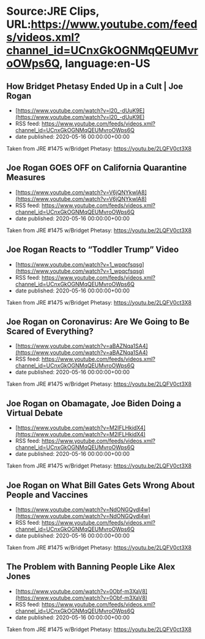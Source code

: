 # Source:JRE Clips, URL:https://www.youtube.com/feeds/videos.xml?channel_id=UCnxGkOGNMqQEUMvroOWps6Q, language:en-US

## How Bridget Phetasy Ended Up in a Cult | Joe Rogan
 - [https://www.youtube.com/watch?v=l20_-dUuK9E](https://www.youtube.com/watch?v=l20_-dUuK9E)
 - RSS feed: https://www.youtube.com/feeds/videos.xml?channel_id=UCnxGkOGNMqQEUMvroOWps6Q
 - date published: 2020-05-16 00:00:00+00:00

Taken from JRE #1475 w/Bridget Phetasy:
https://youtu.be/2LQFV0ct3X8

## Joe Rogan GOES OFF on California Quarantine Measures
 - [https://www.youtube.com/watch?v=V6jQNYkwlA8](https://www.youtube.com/watch?v=V6jQNYkwlA8)
 - RSS feed: https://www.youtube.com/feeds/videos.xml?channel_id=UCnxGkOGNMqQEUMvroOWps6Q
 - date published: 2020-05-16 00:00:00+00:00

Taken from JRE #1475 w/Bridget Phetasy:
https://youtu.be/2LQFV0ct3X8

## Joe Rogan Reacts to “Toddler Trump” Video
 - [https://www.youtube.com/watch?v=1_wpqcfsqsg](https://www.youtube.com/watch?v=1_wpqcfsqsg)
 - RSS feed: https://www.youtube.com/feeds/videos.xml?channel_id=UCnxGkOGNMqQEUMvroOWps6Q
 - date published: 2020-05-16 00:00:00+00:00

Taken from JRE #1475 w/Bridget Phetasy: https://youtu.be/2LQFV0ct3X8

## Joe Rogan on Coronavirus: Are We Going to Be Scared of Everything?
 - [https://www.youtube.com/watch?v=aBAZNqa1SA4](https://www.youtube.com/watch?v=aBAZNqa1SA4)
 - RSS feed: https://www.youtube.com/feeds/videos.xml?channel_id=UCnxGkOGNMqQEUMvroOWps6Q
 - date published: 2020-05-16 00:00:00+00:00

Taken from JRE #1475 w/Bridget Phetasy: https://youtu.be/2LQFV0ct3X8

## Joe Rogan on Obamagate, Joe Biden Doing a Virtual Debate
 - [https://www.youtube.com/watch?v=M2IFLHkidX4](https://www.youtube.com/watch?v=M2IFLHkidX4)
 - RSS feed: https://www.youtube.com/feeds/videos.xml?channel_id=UCnxGkOGNMqQEUMvroOWps6Q
 - date published: 2020-05-16 00:00:00+00:00

Taken from JRE #1475 w/Bridget Phetasy:
https://youtu.be/2LQFV0ct3X8

## Joe Rogan on What Bill Gates Gets Wrong About People and Vaccines
 - [https://www.youtube.com/watch?v=NdONGQydl4w](https://www.youtube.com/watch?v=NdONGQydl4w)
 - RSS feed: https://www.youtube.com/feeds/videos.xml?channel_id=UCnxGkOGNMqQEUMvroOWps6Q
 - date published: 2020-05-16 00:00:00+00:00

Taken from JRE #1475 w/Bridget Phetasy: https://youtu.be/2LQFV0ct3X8

## The Problem with Banning People Like Alex Jones
 - [https://www.youtube.com/watch?v=0Obf-m3XaV8](https://www.youtube.com/watch?v=0Obf-m3XaV8)
 - RSS feed: https://www.youtube.com/feeds/videos.xml?channel_id=UCnxGkOGNMqQEUMvroOWps6Q
 - date published: 2020-05-16 00:00:00+00:00

Taken from JRE #1475 w/Bridget Phetasy: https://youtu.be/2LQFV0ct3X8

